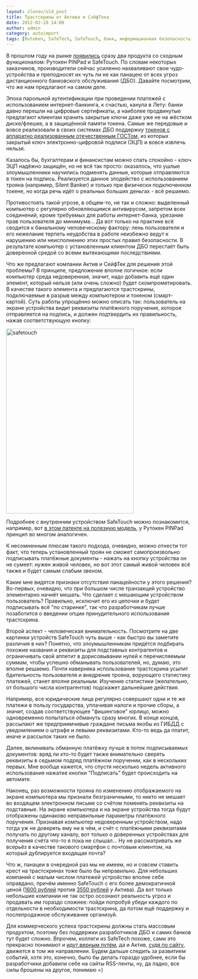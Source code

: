 ```yaml
---
layout: zlonov/old_post
title: Трастскрины от Актива и СэйфТека
date: 2012-02-20 14:09
author: admin
category: autoimport
tags: [Rutoken, SafeTech, SafeTouch, банк, информационная безопасность, мошенничество, токен, трастскрин, ЭЦП]
---
```

В прошлом году на рынке <a href="http://www.osp.ru/news/articles/2011/42/13010720/" target="_blank">появились</a> сразу два продукта со сходным функционалом: Рутокен PINPad и SafeTouch. По словам некоторых заказчиков, производители сейчас усиленно нахваливают свои чудо-устройства и преподносят их чуть ли не как панацею от всех угроз дистанционного банковского обслуживания (ДБО). Давайте посмотрим, что же нам предлагают на самом деле.

Эпоха парольной аутентификации при проведении платежей с использованием интернет-банкинга, к счастью, канула в Лету: банки давно перешли на цифровые сертификаты, а наиболее продвинутые предлагают клиентам хранить закрытые ключи даже уже не на жёстком диске/флешке, а в защищённой памяти токена. Самые же передовые и вовсе реализовали в своих системах ДБО поддержку <a href="https://zlonov.ru/2012/02/pass_whist_gost/">токенов с аппаратно реализованным отечественным ГОСТом</a>, из которых закрытый ключ электронно-цифровой подписи (ЭЦП) и вовсе извлечь нельзя.

Казалось бы, бухгалтерам и финансистам можно спать спокойно - ключ ЭЦП надёжно защищён, но не всё так просто: оказалось, что ушлые злоумышленники научились подменять данные, которые отправляются в токен на подпись. Реализуется данное злодейство с использованием трояна (например, Silent Banker) и только при физически подключенном токене, но когда речь идёт о реальных больших деньгах - всё решаемо.

Противостоять такой угрозе, в общем-то, не так и сложно: выделенный компьютер с регулярно обновляющимся антивирусом, запретом всех соединений, кроме требуемых для работы интернет-банка, урезание прав пользователя до минимума... Да вот только на практике всё сводится к банальному человеческому фактору: лень пользователя и его нежелание терпеть неудобства в работе неизбежно ведут к нарушению или неисполнению этих простых правил безопасности. В результате компьютер с установленным клиентом ДБО перестаёт быть доверенной средой со всеми вытекающими последствиями.

Что же предлагают компании Актив и СейфТек для решения этой проблемы? В принципе, предложение вполне логичное: если компьютер среда недоверенная, значит, надо добавить ещё один элемент, который нельзя (или очень сложно) будет скомпрометировать. В качестве такого элемента и предлагаются трастскрины, подключаемые в разрыв между компьютером и токеном (смарт-картой). Суть работы упрощённо можно описать так: пользователь на экране устройства видит реквизиты платёжного поручения, которое отправляется на подпись, и должен подтвердить их правильность, нажав соответствующую кнопку:

<a href="/assets/uploads/safetouch.jpg"><img class="aligncenter size-full wp-image-4683" alt="safetouch" src="/assets/uploads/safetouch.jpg" width="346" height="502" /></a>

Подробнее с внутренним устройством SafeTouch можно познакомится, например, вот <a href="http://www1.fips.ru/fips_servl/fips_servlet?DB=RUPM&amp;rn=6940&amp;DocNumber=98279&amp;TypeFile=html">в этом патенте на полезную модель</a>, у Рутокен PINPad принцип во многом аналогичен.

К несомненным плюсам такого подхода, очевидно, можно отнести тот факт, что теперь установленный троян не сможет самопроизвольно подписывать платёжные документы - нажать на кнопку устройства он не сумеет: нужен живой человек, но вот этот самый живой человек всё также и будет самым слабым звеном.

Какие мне видятся признаки отсутствия панацейности у этого решения? Во-первых, очевидно, что при большом числе транзакций устройство элементарно начнёт мешать. Что сделает с мешающим устройством пользователь? Правильно, исключит его из цепочки и будет подписывать всё "по старинке", так что разработчикам лучше позаботится о введении опции принудительного использования трастскрина.

Второй аспект - человеческая внимательность. Посмотрите на две картинки устройств SafeTouch чуть выше - как быстро вы заметите различия в них? Понятно, что злоумышленникам придётся подбирать похожие названия и реквизиты для подставных контрагентов и ограничивать свой аппетит в дорисовывании нулей к перечисляемым суммам, чтобы успешно обманывать пользователей, но, думаю, это вполне решаемо. Почти наверняка использование трастскрина усыпит бдительность пользователя и внедрение трояна, ворующего статистику платежей, станет вполне реальным. Изучение статистики (желательно, от большого числа контрагентов) подскажет дальнейшие действия.

Например, все юридические лица регулярно совершают одни и те же платежи в пользу государства, уплачивая налоги и прочие сборы, а значит, создав соответствующее "фишинговое" юрлицо, можно одновременно попытаться обмануть сразу многих. В конце концов, рассылают же предприимчивые граждане письма якобы из ГИБДД с уведомлением о штрафе и левыми реквизитами. Кто-то ведь да платит, иначе и рассылок таких не было.

Далее, вклинивать обманную платёжку лучше в поток подписываемых документов: вряд ли кто-то будет также внимательно сверять реквизиты в седьмом подряд платёжном поручении, как в нескольких первых. Мне вообще кажется, что спустя несколько недель активного использования нажатие кнопки "Подписать" будет происходить на автомате.

Наконец, раз возможности трояна по изменению отображаемого на экране компьютера мы признали безграничными, то никто не мешает во входящем электронном письме со счётом поменять реквизиты на подставные. На экране компьютера и на экране устройства тогда будут отображены одинаково неправильные параметры платёжного поручения. Признавая компьютер недоверенным устройством, надо тогда уж не доверять ему ни в чём, и счёт с платёжными реквизитами получать по другому каналу, вот только о доверенных устройствах для получения счёта что-то я пока не слышал... Ну не рассматривать же всерьёз в качестве такового смартфон с почтовым клиентом, на который дублируется входящая почта?

Что ж, панацеи в очередной раз мы не имеем, но и совсем ставить крест на трастскринах тоже было бы неправильно. Для небольших компаний с малым числом платежей устройство вполне себе оправдано, причём именно SafeTouch с его более демократичной ценой (<a href="http://bankir.ru/dom/showthread.php?t=108986">1600 рублей</a> против <a href="http://pinpad.rutoken.ru/purchase.php">3550 рублей</a> у Актива). Да вот только небольшие компании не так остро осознают реальность угроз и продавать им гораздо сложнее: пойди попробуй убеди каждого по отдельности в необходимости трастскрина, да потом ещё поддержку и послепродажное обслуживание организуй.

Для коммерческого успеха трастскрины должны стать массовым продуктом, поэтому без поддержки разработчиков ДБО и самих банков тут будет сложно. Впрочем, коллеги из SafeTech похоже, сами это прекрасно понимают и <a href="http://safe-tech.ru/index.php/news-ru/20-safetech-bss-partners-ru">идут верным путём</a>, да и Актив, <a href="http://pinpad.rutoken.ru/">судя по сайту</a>, движется в том же направлении. Будем дальше следить за развитием событий, хотя это, конечно, было бы делать гораздо удобнее, если бы разработчики добавили себе на сайты RSS-ленты, ну, да ладно, все силы брошены на другое, понимаю =)
